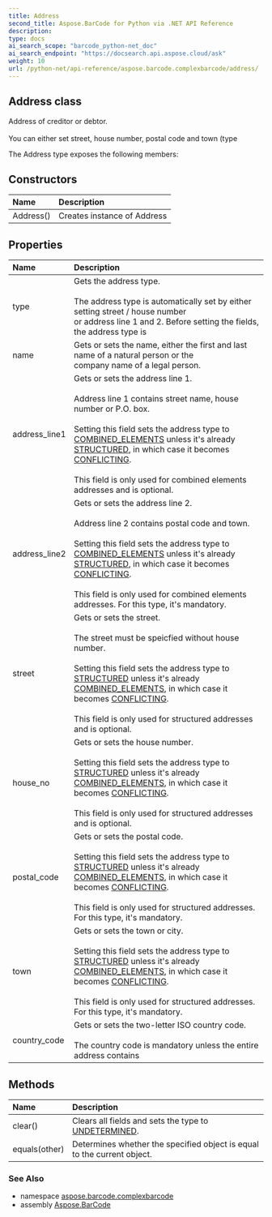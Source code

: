 ```yaml
---
title: Address
second_title: Aspose.BarCode for Python via .NET API Reference
description: 
type: docs
ai_search_scope: "barcode_python-net_doc"
ai_search_endpoint: "https://docsearch.api.aspose.cloud/ask"
weight: 10
url: /python-net/api-reference/aspose.barcode.complexbarcode/address/
---
```


## Address class

Address of creditor or debtor.<br/>            <br/>            You can either set street, house number, postal code and town (type

The Address type exposes the following members:
## Constructors
| Name | Description |
| :- | :- |
|Address()|Creates instance of Address|
## Properties
| Name | Description |
| :- | :- |
|type|Gets the address type.<br/>            <br/>            The address type is automatically set by either setting street / house number<br/>            or address line 1 and 2. Before setting the fields, the address type is|
|name|Gets or sets the name, either the first and last name of a natural person or the<br/>            company name of a legal person.|
|address_line1|Gets or sets the address line 1.<br/>            <br/>            Address line 1 contains street name, house number or P.O. box.<br/>            <br/>            Setting this field sets the address type to [COMBINED_ELEMENTS](/barcode/python-net/api-reference/aspose.barcode.complexbarcode/addresstype/) unless it's already<br/>            [STRUCTURED](/barcode/python-net/api-reference/aspose.barcode.complexbarcode/addresstype/), in which case it becomes [CONFLICTING](/barcode/python-net/api-reference/aspose.barcode.complexbarcode/addresstype/).<br/>            <br/>            This field is only used for combined elements addresses and is optional.|
|address_line2|Gets or sets the address line 2.<br/>            <br/>            Address line 2 contains postal code and town.<br/>            <br/>            Setting this field sets the address type to [COMBINED_ELEMENTS](/barcode/python-net/api-reference/aspose.barcode.complexbarcode/addresstype/) unless it's already<br/>            [STRUCTURED](/barcode/python-net/api-reference/aspose.barcode.complexbarcode/addresstype/), in which case it becomes [CONFLICTING](/barcode/python-net/api-reference/aspose.barcode.complexbarcode/addresstype/).<br/>            <br/>            This field is only used for combined elements addresses. For this type, it's mandatory.|
|street|Gets or sets the street.<br/>            <br/>            The street must be speicfied without house number.<br/>            <br/>            Setting this field sets the address type to [STRUCTURED](/barcode/python-net/api-reference/aspose.barcode.complexbarcode/addresstype/) unless it's already<br/>            [COMBINED_ELEMENTS](/barcode/python-net/api-reference/aspose.barcode.complexbarcode/addresstype/), in which case it becomes [CONFLICTING](/barcode/python-net/api-reference/aspose.barcode.complexbarcode/addresstype/).<br/>            <br/>            This field is only used for structured addresses and is optional.|
|house_no|Gets or sets the house number.<br/>            <br/>            Setting this field sets the address type to [STRUCTURED](/barcode/python-net/api-reference/aspose.barcode.complexbarcode/addresstype/) unless it's already<br/>            [COMBINED_ELEMENTS](/barcode/python-net/api-reference/aspose.barcode.complexbarcode/addresstype/), in which case it becomes [CONFLICTING](/barcode/python-net/api-reference/aspose.barcode.complexbarcode/addresstype/).<br/>            <br/>            This field is only used for structured addresses and is optional.|
|postal_code|Gets or sets the postal code.<br/>            <br/>            Setting this field sets the address type to [STRUCTURED](/barcode/python-net/api-reference/aspose.barcode.complexbarcode/addresstype/) unless it's already<br/>            [COMBINED_ELEMENTS](/barcode/python-net/api-reference/aspose.barcode.complexbarcode/addresstype/), in which case it becomes [CONFLICTING](/barcode/python-net/api-reference/aspose.barcode.complexbarcode/addresstype/).<br/>            <br/>            This field is only used for structured addresses. For this type, it's mandatory.|
|town|Gets or sets the town or city.<br/>            <br/>            Setting this field sets the address type to [STRUCTURED](/barcode/python-net/api-reference/aspose.barcode.complexbarcode/addresstype/) unless it's already<br/>            [COMBINED_ELEMENTS](/barcode/python-net/api-reference/aspose.barcode.complexbarcode/addresstype/), in which case it becomes [CONFLICTING](/barcode/python-net/api-reference/aspose.barcode.complexbarcode/addresstype/).<br/>            <br/>            This field is only used for structured addresses. For this type, it's mandatory.|
|country_code|Gets or sets the two-letter ISO country code.<br/>             <br/>            The country code is mandatory unless the entire address contains|
## Methods
| Name | Description |
| :- | :- |
|clear()|Clears all fields and sets the type to [UNDETERMINED](/barcode/python-net/api-reference/aspose.barcode.complexbarcode/addresstype/).|
|equals(other)|Determines whether the specified object is equal to the current object.|

### See Also

* namespace [aspose.barcode.complexbarcode](/barcode/python-net/api-reference/aspose.barcode.complexbarcode/)
* assembly [Aspose.BarCode](/barcode/python-net/api-reference/)

